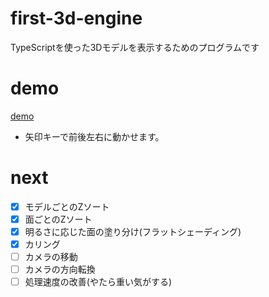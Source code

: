 # first-3d-engine
TypeScriptを使った3Dモデルを表示するためのプログラムです

# demo
[demo](https://naoki-tomita.github.io/first-3d-engine/)

* 矢印キーで前後左右に動かせます。

# next
- [x] モデルごとのZソート
- [x] 面ごとのZソート
- [x] 明るさに応じた面の塗り分け(フラットシェーディング)
- [x] カリング
- [ ] カメラの移動
- [ ] カメラの方向転換
- [ ] 処理速度の改善(やたら重い気がする)
